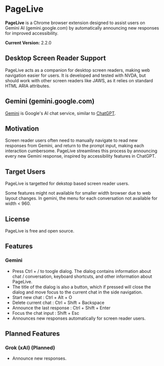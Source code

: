 # PageLive

**PageLive** is a Chrome browser extension designed to assist users on Gemini AI (gemini.google.com) by automatically announcing new responses for improved accessibility.

**Current Version:** 2.2.0

## Desktop Screen Reader Support

PageLive acts as a companion for desktop screen readers, making web navigation easier for users. It is developed and tested with NVDA, but should work with other screen readers like JAWS, as it relies on standard HTML ARIA attributes.

## Gemini (gemini.google.com)

[Gemini](https://gemini.google.com) is Google's AI chat service, similar to [ChatGPT](https://chatgpt.com).

## Motivation

Screen reader users often need to manually navigate to read new responses from Gemini, and return to the prompt input, making each interaction cumbersome. PageLive streamlines this process by announcing every new Gemini response, inspired by accessibility features in ChatGPT.

## Target Users

PageLive is targetted for dekstop based screen reader users.

Some features might not available for smaller width browser due to web layout changes.
In gemini, the menu for each conversation not available for width < 960.

## License

PageLive is free and open source.

## Features

### Gemini

- Press Ctrl + / to toogle dialog. The dialog contains information about chat / conversation, keyboard shortcuts, and other information about PageLive.
- The title of the dialog is also a button, which if pressed will close the dialog and move focus to the current chat in the side navigation.
- Start new chat : Ctrl + Alt + O
- Delete current chat : Ctrl + Shift + Backspace
- Announce the last response : Ctrl + Shift + Enter
- Focus the chat input : Shift + Esc
- Announces new responses automatically for screen reader users.

## Planned Features

### Grok (xAI) (Planned)

- Announce new responses.
